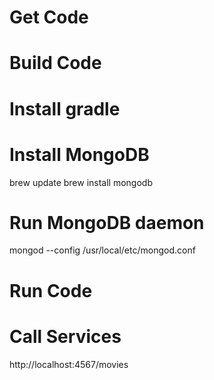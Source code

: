 # Get Code

# Build Code

# Install gradle

# Install MongoDB
brew update
brew install mongodb

# Run MongoDB daemon
mongod --config /usr/local/etc/mongod.conf

# Run Code

# Call Services
http://localhost:4567/movies

